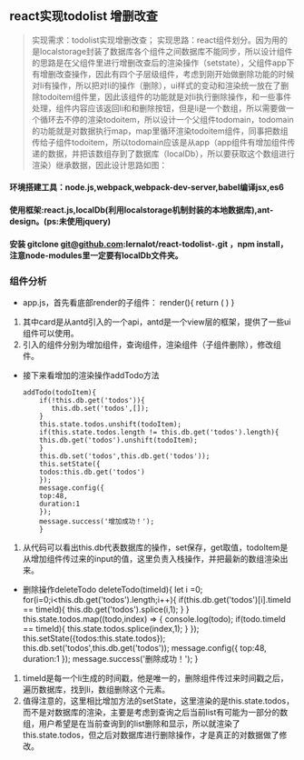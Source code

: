 ## react实现todolist 增删改查

> 实现需求：todolist实现增删改查；
> 实现思路：react组件划分。因为用的是localstorage封装了数据库各个组件之间数据库不能同步，所以设计组件的思路是在父组件里进行增删改查后的渲染操作（setstate），父组件app下有增删改查操作，因此有四个子层级组件，考虑到刚开始做删除功能的时候对li有操作，所以把对li的操作（删除），ui样式的变动和渲染统一放在了删除todoitem组件里，因此该组件的功能就是对li执行删除操作，和一些事件处理，组件内容应该返回li和和删除按钮，但是li是一个数组，所以需要做一个循环去不停的渲染todoitem，所以设计一个父组件todomain，todomain的功能就是对数据执行map，map里循环渲染todoitem组件，同事把数组传给子组件todoitem，所以todomain应该是从app（app组件有增加组件传递的数据，并把该数组存到了数据库（localDb），所以要获取这个数组进行渲染）继承数据，因此设计思路如图：



#### 环境搭建工具：node.js,webpack,webpack-dev-server,babel编译jsx,es6

#### 使用框架:react.js,localDb(利用localstorage机制封装的本地数据库),ant-design。(ps:未使用jquery)

#### 安装 gitclone   git@github.com:lernalot/react-todolist-.git ，npm install，注意node-modules里一定要有localDb文件夹。

### 组件分析
- app.js，首先看底部render的子组件：
	render(){
		return (
		<Card className="pannel">
		<TodoHeader addTodo={this.addTodo.bind(this)} todos={this.state.todos} showAll={this.showAll.bind(this)} />
		<TodoQuery ref="query" todos={this.state.todos} queryList={this.queryList.bind(this)} />
		<TodoMain todos={this.state.todos}  changeTodoState={this.changeTodoState.bind(this)} deleteTodo={this.deleteTodo.bind(this)} reviseTodo={this.reviseTodo.bind(this)}/>
		<TodoRevise ref="modal" todos={this.state.todos} closeDialog={this.closeDialog.bind(this)} reviseContent={this.reviseContent.bind(this)}/>
		</Card>
		)
		}
1. 其中card是从antd引入的一个api，antd是一个view层的框架，提供了一些ui组件可以使用。
2. 引入的组件分别为增加组件，查询组件，渲染组件（子组件删除），修改组件。
-  接下来看增加的渲染操作addTodo方法
	```
	addTodo(todoItem){
		if(!this.db.get('todos')){
		   this.db.set('todos',[]);
		}        
		this.state.todos.unshift(todoItem);
		if(this.state.todos.length != this.db.get('todos').length){
		this.db.get('todos').unshift(todoItem);
		}
		this.db.set('todos',this.db.get('todos'));
		this.setState({
		todos:this.db.get('todos')
		});
		message.config({
		top:48,
		duration:1
		});
		message.success('增加成功！');
		}
	```
1. 从代码可以看出this.db代表数据库的操作，set保存，get取值，todoItem是从增加组件传过来的input的值，这里负责入栈操作，并把最新的数组渲染出来。

- 删除操作deleteTodo
	deleteTodo(timeId){
		let i =0;
		for(i=0;i<this.db.get('todos').length;i++){
		if(this.db.get('todos')[i].timeId == timeId){
		this.db.get('todos').splice(i,1);
		}
		}
		this.state.todos.map((todo,index) => {
		console.log(todo);
		if(todo.timeId == timeId){
		this.state.todos.splice(index,1);
		}
		});
		this.setState({todos:this.state.todos});
		this.db.set('todos',this.db.get('todos'));
		message.config({
		top:48,
		duration:1
		});
		message.success('删除成功！');
		}
1. timeId是每一个li生成的时间戳，他是唯一的，删除组件传过来时间戳之后，遍历数据库，找到li，数组删除这个元素。
2. 值得注意的，这里相比增加方法的setState，这里渲染的是this.state.todos，而不是对数据库的渲染，主要是考虑到查询之后当前list有可能为一部分的数组，用户希望是在当前查询到的list删除和显示，所以就渲染了this.state.todos，但之后对数据库进行删除操作，才是真正的对数据做了修改。